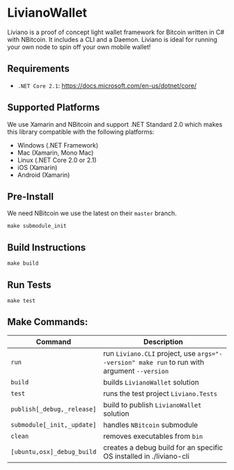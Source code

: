 # LivianoWallet

Liviano is a proof of concept light wallet framework for Bitcoin written in C# with NBitcoin. It includes a CLI and a Daemon. Liviano is ideal for running your own node to spin off your own mobile wallet!

## Requirements

- `.NET Core 2.1`: https://docs.microsoft.com/en-us/dotnet/core/

## Supported Platforms

We use Xamarin and NBitcoin and support .NET Standard 2.0 which makes this library compatible with the following platforms:

- Windows (.NET Framework)
- Mac (Xamarin, Mono Mac)
- Linux (.NET Core 2.0 or 2.1)
- iOS (Xamarin)
- Android (Xamarin)

## Pre-Install

We need NBitcoin we use the latest on their `master` branch.

```
make submodule_init
```

## Build Instructions

```
make build
```

## Run Tests

```
make test
```

## Make Commands:

| Command | Description |
| --- | --- |
| `run` | run `Liviano.CLI` project, use `args="--version" make run` to run with argument `--version`  |
| `build` | builds `LivianoWallet` solution |
| `test` | runs the test project `Liviano.Tests` |
| `publish[_debug,_release]` | build to publish `LivianoWallet` solution |
| `submodule[_init,_update]` | handles `NBitcoin` submodule |
| `clean` | removes executables from `bin` |
| `[ubuntu,osx]_debug_build` | creates a debug build for an specific OS installed in ./liviano-cli |
